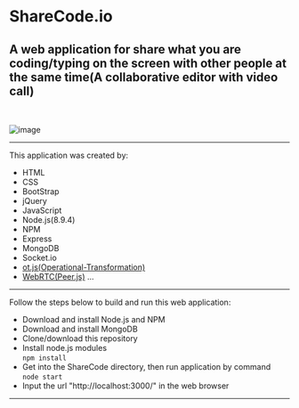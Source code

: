# ShareCode.io
## A web application for share what you are coding/typing on the screen with other people at the same time(A collaborative editor with video call)

<br>

![image](screenshot/ShareCodeScreenShot.gif)
<br>
<hr>
This application was created by: 
<br>

* HTML
* CSS
* BootStrap
* jQuery
* JavaScript
* Node.js(8.9.4)
* NPM
* Express
* MongoDB
* Socket.io
* <a href="https://github.com/Operational-Transformation/ot.js">ot.js(Operational-Transformation)</a>
* <a href="http://peerjs.com/">WebRTC(Peer.js)</a>
...
<hr>
Follow the steps below to build and run this web application:
<br>

* Download and install Node.js and NPM
* Download and install MongoDB
* Clone/download this repository
* Install node.js modules <br>
`npm install`   
* Get into the ShareCode directory, then run application by command <br>
`node start`  
* Input the url "http://localhost:3000/" in the web browser
<hr>


